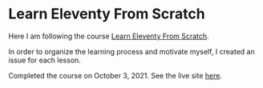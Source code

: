 # Learn Eleventy From Scratch

Here I am following the course [Learn Eleventy From Scratch](https://piccalil.li/course/learn-eleventy-from-scratch/).

In order to organize the learning process and motivate myself, I created an issue for each lesson.

Completed the course on October 3, 2021.
See the live site [here](https://yuri-learned-11ty.netlify.app/).
